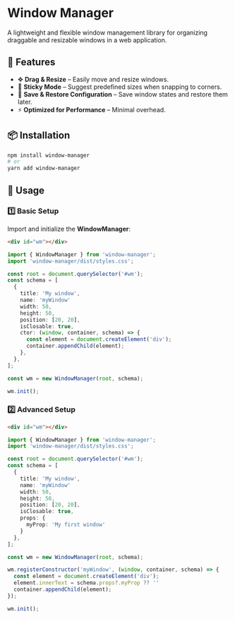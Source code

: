 # Window Manager

A lightweight and flexible window management library for organizing draggable and resizable windows in a web application.

## 🚀 Features

- ✥ **Drag & Resize** – Easily move and resize windows.
- 🔄 **Sticky Mode** – Suggest predefined sizes when snapping to corners.
- 💾 **Save & Restore Configuration** – Save window states and restore them later.
- ⚡ **Optimized for Performance** – Minimal overhead.

## 📦 Installation

```sh
npm install window-manager
# or
yarn add window-manager
```

## 🚀 Usage

### 1️⃣ Basic Setup

Import and initialize the **WindowManager**:

```html
<div id="wm"></div>
```

```ts
import { WindowManager } from 'window-manager';
import 'window-manager/dist/styles.css';

const root = document.querySelector('#wm');
const schema = [
  {
    title: 'My window',
    name: 'myWindow'
    width: 50,
    height: 50,
    position: [20, 20],
    isClosable: true,
    ctor: (window, container, schema) => {
      const element = document.createElement('div');
      container.appendChild(element);
    },
  },
];

const wm = new WindowManager(root, schema);

wm.init();
```

### 2️⃣ Advanced Setup

```html
<div id="wm"></div>
```

```ts
import { WindowManager } from 'window-manager';
import 'window-manager/dist/styles.css';

const root = document.querySelector('#wm');
const schema = [
  {
    title: 'My window',
    name: 'myWindow'
    width: 50,
    height: 50,
    position: [20, 20],
    isClosable: true,
    props: {
      myProp: 'My first window'
    }
  },
];

const wm = new WindowManager(root, schema);

wm.registerConstructor('myWindow', (window, container, schema) => {
  const element = document.createElement('div');
  element.innerText = schema.props?.myProp ?? ''
  container.appendChild(element);
});

wm.init();
```
